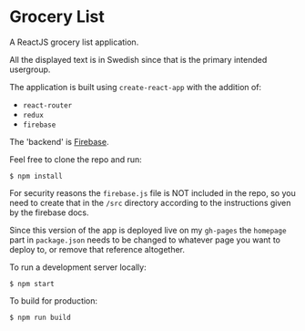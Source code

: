# Grocery List

A ReactJS grocery list application.

All the displayed text is in Swedish since that is the primary intended usergroup.

The application is built using `create-react-app` with the addition of:
- `react-router`
- `redux`
- `firebase`

The 'backend' is [Firebase](https://firebase.google.com/).

Feel free to clone the repo and run:
```
$ npm install
```
For security reasons the `firebase.js` file is NOT included in the repo, so you need to create that in the `/src` directory according to the instructions given by the firebase docs.

Since this version of the app is deployed live on my `gh-pages` the `homepage` part in `package.json` needs to be changed to whatever page you want to deploy to, or remove that reference altogether.

To run a development server locally:
```
$ npm start
```

To build for production:
```
$ npm run build
```
